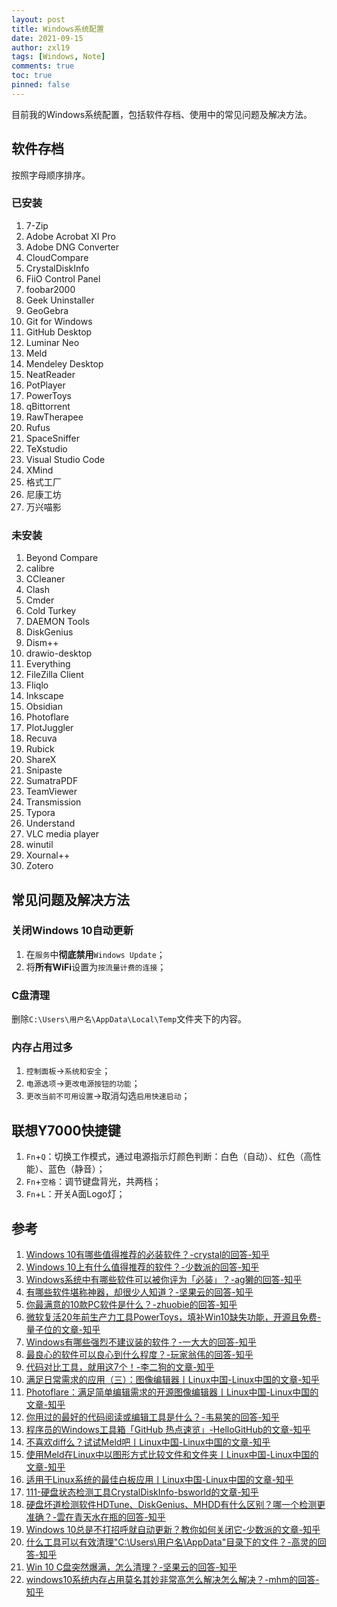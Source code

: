 ```yaml
---
layout: post
title: Windows系统配置
date: 2021-09-15
author: zxl19
tags: [Windows, Note]
comments: true
toc: true
pinned: false
---
```


目前我的Windows系统配置，包括软件存档、使用中的常见问题及解决方法。

<!-- more -->

## 软件存档

按照字母顺序排序。

### 已安装

1. 7-Zip
2. Adobe Acrobat XI Pro
3. Adobe DNG Converter
4. CloudCompare
5. CrystalDiskInfo
6. FiiO Control Panel
7. foobar2000
8. Geek Uninstaller
9. GeoGebra
10. Git for Windows
11. GitHub Desktop
12. Luminar Neo
13. Meld
14. Mendeley Desktop
15. NeatReader
16. PotPlayer
17. PowerToys
18. qBittorrent
19. RawTherapee
20. Rufus
21. SpaceSniffer
22. TeXstudio
23. Visual Studio Code
24. XMind
25. 格式工厂
26. 尼康工坊
27. 万兴喵影

### 未安装

1. Beyond Compare
2. calibre
3. CCleaner
4. Clash
5. Cmder
6. Cold Turkey
7. DAEMON Tools
8. DiskGenius
9. Dism++
10. drawio-desktop
11. Everything
12. FileZilla Client
13. Fliqlo
14. Inkscape
15. Obsidian
16. Photoflare
17. PlotJuggler
18. Recuva
19. Rubick
20. ShareX
21. Snipaste
22. SumatraPDF
23. TeamViewer
24. Transmission
25. Typora
26. Understand
27. VLC media player
28. winutil
29. Xournal++
30. Zotero

## 常见问题及解决方法

### 关闭Windows 10自动更新

1. 在`服务`中**彻底禁用**`Windows Update`；
2. 将**所有WiFi**设置为`按流量计费的连接`；

### C盘清理

删除`C:\Users\用户名\AppData\Local\Temp`文件夹下的内容。

### 内存占用过多

1. `控制面板`->`系统和安全`；
2. `电源选项`->`更改电源按钮的功能`；
3. `更改当前不可用设置`->取消勾选`启用快速启动`；

## 联想Y7000快捷键

1. `Fn`+`Q`：切换工作模式，通过电源指示灯颜色判断：白色（自动）、红色（高性能）、蓝色（静音）；
2. `Fn`+`空格`：调节键盘背光，共两档；
3. `Fn`+`L`：开关A面Logo灯；

## 参考

1. [Windows 10有哪些值得推荐的必装软件？-crystal的回答-知乎](https://www.zhihu.com/question/35088093/answer/750779336)
2. [Windows 10上有什么值得推荐的软件？-少数派的回答-知乎](https://www.zhihu.com/question/36847530/answer/252919356)
3. [Windows系统中有哪些软件可以被你评为「必装」？-ag獭的回答-知乎](https://www.zhihu.com/question/21287237/answer/983612572)
4. [有哪些软件堪称神器，却很少人知道？-坚果云的回答-知乎](https://www.zhihu.com/question/327826314/answer/1497578134)
5. [你最满意的10款PC软件是什么？-zhuobie的回答-知乎](https://www.zhihu.com/question/469450888/answer/2029970155)
6. [微软复活20年前生产力工具PowerToys，填补Win10缺失功能，开源且免费-量子位的文章-知乎](https://zhuanlan.zhihu.com/p/166292161)
7. [Windows有哪些强烈不建议装的软件？-一大大的回答-知乎](https://www.zhihu.com/question/392313958/answer/1199936945)
8. [最良心的软件可以良心到什么程度？-玩家翁伟的回答-知乎](https://www.zhihu.com/question/52157612/answer/756777411)
9. [代码对比工具，就用这7个！-李二狗的文章-知乎](https://zhuanlan.zhihu.com/p/375551784)
10. [满足日常需求的应用（三）：图像编辑器丨Linux中国-Linux中国的文章-知乎](https://zhuanlan.zhihu.com/p/407938013)
11. [Photoflare：满足简单编辑需求的开源图像编辑器丨Linux中国-Linux中国的文章-知乎](https://zhuanlan.zhihu.com/p/193158124)
12. [你用过的最好的代码阅读或编辑工具是什么？-韦易笑的回答-知乎](https://www.zhihu.com/question/19570229/answer/1626066191)
13. [程序员的Windows工具箱「GitHub 热点速览」-HelloGitHub的文章-知乎](https://zhuanlan.zhihu.com/p/631389850)
14. [不喜欢diff么？试试Meld吧丨Linux中国-Linux中国的文章-知乎](https://zhuanlan.zhihu.com/p/124017201)
15. [使用Meld在Linux中以图形方式比较文件和文件夹丨Linux中国-Linux中国的文章-知乎](https://zhuanlan.zhihu.com/p/317628626)
16. [适用于Linux系统的最佳白板应用丨Linux中国-Linux中国的文章-知乎](https://zhuanlan.zhihu.com/p/467327167)
17. [111-硬盘状态检测工具CrystalDiskInfo-bsworld的文章-知乎](https://zhuanlan.zhihu.com/p/621817951)
18. [硬盘坏道检测软件HDTune、DiskGenius、MHDD有什么区别？哪一个检测更准确？-雲在青天水在瓶的回答-知乎](https://www.zhihu.com/question/508943113/answer/2537752096)
19. [Windows 10总是不打招呼就自动更新？教你如何关闭它-少数派的文章-知乎](https://zhuanlan.zhihu.com/p/35590496)
20. [什么工具可以有效清理"C:\Users\用户名\AppData"目录下的文件？-高灵的回答-知乎](https://www.zhihu.com/question/38011537/answer/296426969)
21. [Win 10 C盘突然爆满，怎么清理？-坚果云的回答-知乎](https://www.zhihu.com/question/53591010/answer/1115174873)
22. [windows10系统内存占用莫名其妙非常高怎么解决怎么解决？-mhm的回答-知乎](https://www.zhihu.com/question/359072911/answer/924065793)

